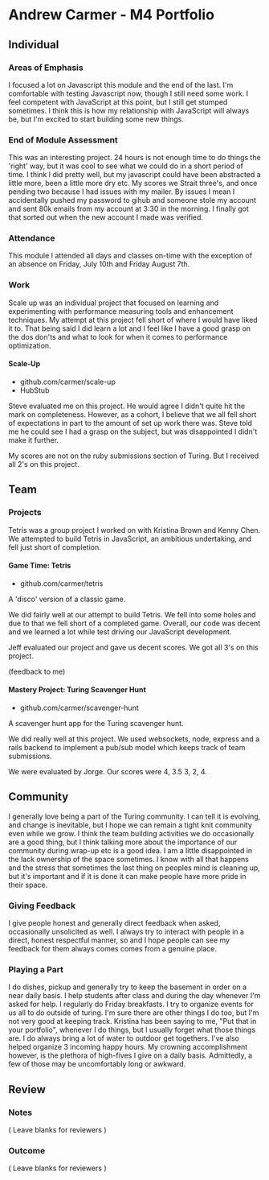 # Andrew Carmer - M4 Portfolio

## Individual

### Areas of Emphasis

I focused a lot on Javascript this module and the end of the last. I'm comfortable with testing Javascript now, though I still need some work. I feel competent with JavaScript at this point, but I still get stumped sometimes. I think this is how my relationship with JavaScript will always be, but I'm excited to start building some new things.


### End of Module Assessment

This was an interesting project. 24 hours is not enough time to do things the 'right' way, but it was cool to see what we could do in a short period of time. I think I did pretty well, but my javascript could have been abstracted a little more, been a little more dry etc. My scores we Strait three's, and once pending two because I had issues with my mailer. By issues I mean I accidentally pushed my password to gihub and someone stole my account and sent 80k emails from my account at 3:30 in the morning. I finally got that sorted out when the new account I made was verified. 

### Attendance

This module I attended all days and classes on-time with the exception of an absence on Friday, July 10th and Friday August 7th.

### Work

Scale up was an individual project that focused on learning and experimenting with performance measuring tools and enhancement techniques. My attempt at this project fell short of where I would have liked it to. That being said I did learn a lot and I feel like I have a good grasp on the dos don'ts and what to look for when it comes to performance optimization.

#### Scale-Up

* github.com/carmer/scale-up
* HubStub

Steve evaluated me on this project. He would agree I didn't quite hit the mark on completeness. However, as a cohort, I believe that we all fell short of expectations in part to the amount of set up work there was. Steve told me he could see I had a grasp on the subject, but was disappointed I didn't make it further.

My scores are not on the ruby submissions section of Turing. But I received all 2's on this project.

## Team

### Projects

Tetris was a group project I worked on with Kristina Brown and Kenny Chen. We attempted to build Tetris in JavaScript, an ambitious undertaking, and fell just short of completion.

#### Game Time: Tetris

* github.com/carmer/tetris

A 'disco' version of a classic game.

We did fairly well at our attempt to build Tetris. We fell into some holes and due to that we fell short of a completed game. Overall, our code was decent and we learned a lot while test driving our JavaScript development.

Jeff evaluated our project and gave us decent scores.
We got all 3's on this project.

(feedback to me)


#### Mastery Project: Turing Scavenger Hunt

* github.com/carmer/scavenger-hunt

A scavenger hunt app for the Turing scavenger hunt.

We did really well at this project. We used websockets, node, express and a rails backend to implement a pub/sub model which keeps track of team submissions.

We were evaluated by Jorge. Our scores were 4, 3.5 3, 2, 4.

## Community
I generally love being a part of the Turing community. I can tell it is evolving, and change is inevitable, but I hope we can remain a tight knit community even while we grow. I think the team building activities we do occasionally are a good thing, but I think talking more about the importance of our community during wrap-up etc is a good idea. I am a little disappointed in the lack ownership of the space sometimes. I know with all that happens and the stress that sometimes the last thing on peoples mind is cleaning up, but it's important and if it is done it can make people have more pride in their space.

### Giving Feedback
I give people honest and generally direct feedback when asked, occasionally unsolicited as well. I always try to interact with people in a direct, honest respectful manner, so and I hope people can see my feedback for them always comes comes from a genuine place.


### Playing a Part

I do dishes, pickup and generally try to keep the basement in order on a near daily basis. I help students after class and during the day whenever I'm asked for help. I regularly do Friday breakfasts. I try to organize events for us all to do outside of turing. I'm sure there are other things I do too, but I'm not very good at keeping track. Kristina has been saying to me, "Put that in your portfolio", whenever I do things, but I usually forget what those things are. I do always bring a lot of water to outdoor get togethers. I've also helped organize 3 incoming happy hours. My crowning accomplishment however, is the plethora of high-fives I give on a daily basis. Admittedly, a few of those may be uncomfortably long or awkward.


## Review

### Notes

( Leave blanks for reviewers )

### Outcome

( Leave blanks for reviewers )
